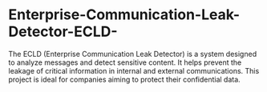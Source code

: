 # Enterprise-Communication-Leak-Detector-ECLD-
The ECLD (Enterprise Communication Leak Detector) is a system designed to analyze messages and detect sensitive content. It helps prevent the leakage of critical information in internal and external communications. This project is ideal for companies aiming to protect their confidential data.
